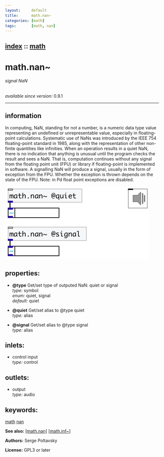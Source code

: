 ```yaml
---
layout:     default
title:      math.nan~
categories: [math]
tags:       [math, nan]
---
```

[index](index.html) :: [math](category_math.html)
---

# math.nan~

###### signal NaN

*available since version:* 0.9.1

---


## information
In computing, NaN, standing for not a number, is a numeric data type value representing an undefined or unrepresentable value, especially in floating-point calculations. Systematic use of NaNs was introduced by the IEEE 754 floating-point standard in 1985, along with the representation of other non-finite quantities like infinities. When an operation results in a quiet NaN, there is no indication that anything is unusual until the program checks the result and sees a NaN. That is, computation continues without any signal from the floating point unit (FPU) or library if floating-point is implemented in software. A signalling NaN will produce a signal, usually in the form of exception from the FPU. Whether the exception is thrown depends on the state of the FPU. Note: in Pd float point exceptions are disabled.


[![example](../examples/img/math.nan~.jpg)](../examples/pd/math.nan~.pd)







## properties:

* **@type** 
Get/set type of outputed NaN: quiet or signal<br>
_type:_ symbol<br>
_enum:_ quiet, signal<br>
_default:_ quiet<br>

* **@quiet** 
Get/set alias to @type quiet<br>
_type:_ alias<br>

* **@signal** 
Get/set alias to @type signal<br>
_type:_ alias<br>



## inlets:

* control input<br>
_type:_ control



## outlets:

* output<br>
_type:_ audio



## keywords:

[math](keywords/math.html)
[nan](keywords/nan.html)



**See also:**
[\[math.nan\]](math.nan.html)
[\[math.inf~\]](math.inf~.html)




**Authors:** Serge Poltavsky




**License:** GPL3 or later





